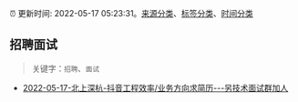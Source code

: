 :alarm_clock: 更新时间: 2022-05-17 05:23:31。[来源分类](../README.md)、[标签分类](../TAGS.md)、[时间分类](../TIMELINE.md)

## 招聘面试


> 关键字：`招聘`、`面试`



- [2022-05-17-北上深杭-抖音工程效率/业务方向求简历---另技术面试群加人](https://www.v2ex.com/t/853403) 